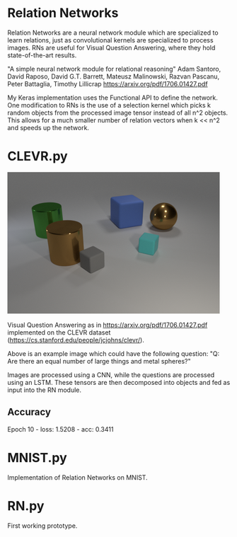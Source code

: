 # Relation Networks
Relation Networks are a neural network module which are specialized to learn relations, just as convolutional kernels are specialized to process images. RNs are useful for Visual Question Answering, where they hold state-of-the-art results.

"A simple neural network module for relational reasoning"
Adam Santoro, David Raposo, David G.T. Barrett, Mateusz Malinowski, Razvan Pascanu, Peter Battaglia, Timothy Lillicrap
https://arxiv.org/pdf/1706.01427.pdf

My Keras implementation uses the Functional API to define the network.  One modification to RNs is the use of a selection kernel which picks k random objects from the processed image tensor instead of all n^2 objects.  This allows for a much smaller number of relation vectors when k << n^2 and speeds up the network.

# CLEVR.py
![Alt text](VQA.png?raw=true "Title")

Visual Question Answering as in https://arxiv.org/pdf/1706.01427.pdf implemented on the CLEVR dataset (https://cs.stanford.edu/people/jcjohns/clevr/).

Above is an example image which could have the following question: "Q: Are there an equal number of large things and metal spheres?"

Images are processed using a CNN, while the questions are processed using an LSTM.  These tensors are then decomposed into objects and fed as input into the RN module.

## Accuracy
Epoch 10 - loss: 1.5208 - acc: 0.3411

# MNIST.py
Implementation of Relation Networks on MNIST.

# RN.py
First working prototype.